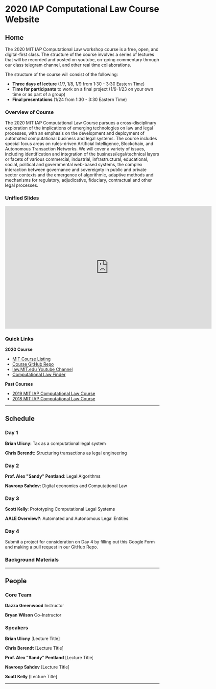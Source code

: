 # 2020 IAP Computational Law Course Website

## Home
The 2020 MIT IAP Computational Law workshop course is a free, open, and digital-first class. The structure of the course involves a series of lectures that will be recorded and posted on youtube, on-going commentary through our class telegram channel, and other real time collaborations.

The structure of the course will consist of the following:
* **Three days of lecture** (1/7, 1/8, 1/9 from 1:30 - 3:30 Eastern Time)
* **Time for participants** to work on a final project (1/9-1/23 on your own time or as part of a group)
* **Final presentations** (1/24 from 1:30 - 3:30 Eastern Time)

### Overview of Course
The 2020 MIT IAP Computational Law Course pursues a cross-disciplinary exploration of the implications of emerging technologies on law and legal processes, with an emphasis on the development and deployment of automated computational business and legal systems. The course includes special focus areas on rules-driven Artificial Intelligence, Blockchain, and Autonomous Transaction Networks. We will cover a variety of issues, including identification and integration of the business/legal/technical layers or facets of various commercial, industrial, infrastructural, educational, social, political and governmental web-based systems, the complex interaction between governance and sovereignty in public and private sector contexts and the emergence of algorithmic, adaptive methods and mechanisms for regulatory, adjudicative, fiduciary, contractual and other legal processes.


### Unified Slides

<iframe src="https://docs.google.com/presentation/d/e/2PACX-1vRMCxkhm3Qtfo4O8NHMsO_OYUiZKboXdDvFOONN0Mqr_e_39BxU7d-Ae-5V9gv1gvYMmWBQ96uxWK3y/embed?start=false&loop=false&delayms=60000" frameborder="0" width="674" height="400" allowfullscreen="true" mozallowfullscreen="true" webkitallowfullscreen="true"></iframe>

### Quick Links

**2020 Course**
* [MIT Course Listing](http://student.mit.edu/searchiap/iap-9289af8d5886ad4401588dd8e54f0108.html)
* [Course GitHub Repo](https://github.com/mitmedialab/Computational-Law-IAP-Workshop-2020)
* [law.MIT.edu Youtube Channel](https://www.youtube.com/channel/UC5UHm2J9pbEZmWl97z_0hZw)
* [Computational Law Finder](https://computationallaw.github.io/CLR//Research.html)

**Past Courses**
* [2019 MIT IAP Computational Law Course](https://mitmedialab.github.io/2019-MIT-Computational-Law-Course/)
* [2018 MIT IAP Computational Law Course](https://mitmedialab.github.io/2018-MIT-IAP-ComputationalLaw/)

-----

## Schedule

### Day 1

**Brian Ulicny**: Tax as a computational legal system


**Chris Berendt**: Structuring transactions as legal engineering


### Day 2

**Prof. Alex "Sandy" Pentland**: Legal Algorithms

**Navroop Sahdev**: Digital economics and Computational Law

### Day 3

**Scott Kelly**: Prototyping Computational Legal Systems

**AALE Overview?**: Automated and Autonomous Legal Entities

### Day 4
Submit a project for consideration on Day 4 by filling out this Google Form and making a pull request in our GitHub Repo.

### Background Materials


-----

## People

### Core Team

**Dazza Greenwood** Instructor

**Bryan Wilson** Co-Instructor

### Speakers

**Brian Ulicny** [Lecture Title]

**Chris Berendt** [Lecture Title]

**Prof. Alex "Sandy" Pentland** [Lecture Title]

**Navroop Sahdev** [Lecture Title]

**Scott Kelly** [Lecture Title]

-----

